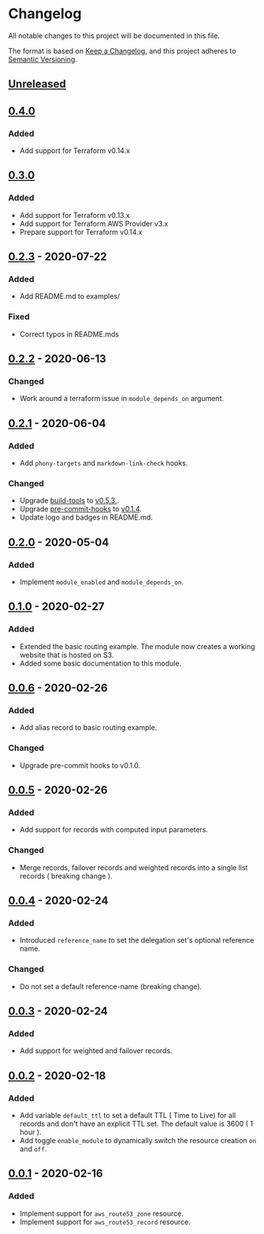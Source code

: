 # Changelog
All notable changes to this project will be documented in this file.

The format is based on [Keep a Changelog](https://keepachangelog.com/en/1.0.0/),
and this project adheres to [Semantic Versioning](https://semver.org/spec/v2.0.0.html).

## [Unreleased]

## [0.4.0]
### Added
- Add support for Terraform v0.14.x

## [0.3.0]
### Added
- Add support for Terraform v0.13.x
- Add support for Terraform AWS Provider v3.x
- Prepare support for Terraform v0.14.x

## [0.2.3] - 2020-07-22
### Added
- Add README.md to examples/
### Fixed
- Correct typos in README.mds

## [0.2.2] - 2020-06-13
### Changed
- Work around a terraform issue in `module_depends_on` argument.

## [0.2.1] - 2020-06-04
### Added
- Add `phony-targets` and `markdown-link-check` hooks.
### Changed
- Upgrade [build-tools](https://github.com/mineiros-io/build-tools) to
  [v0.5.3.](https://github.com/mineiros-io/build-tools/releases/tag/v0.5.3).
- Upgrade [pre-commit-hooks](https://github.com/mineiros-io/pre-commit-hooks) to
  [v0.1.4](https://github.com/mineiros-io/pre-commit-hooks/releases/tag/v0.1.4).
- Update logo and badges in README.md.

## [0.2.0] - 2020-05-04
### Added
- Implement `module_enabled` and `module_depends_on`.

## [0.1.0] - 2020-02-27
### Added
- Extended the basic routing example.
  The module now creates a working website that is hosted on S3.
- Added some basic documentation to this module.

## [0.0.6] - 2020-02-26
### Added
- Add alias record to basic routing example.
### Changed
- Upgrade pre-commit hooks to v0.1.0.

## [0.0.5] - 2020-02-26
### Added
- Add support for records with computed input parameters.
### Changed
- Merge records, failover records and weighted records into a single list records ( breaking change ).

## [0.0.4] - 2020-02-24
### Added
- Introduced `reference_name` to set the delegation set's optional reference name.
### Changed
- Do not set a default reference-name (breaking change).

## [0.0.3] - 2020-02-24
### Added
- Add support for weighted and failover records.

## [0.0.2] - 2020-02-18
### Added
- Add variable `default_ttl` to set a default TTL ( Time to Live) for all records
  and don't have an explicit TTL set. The default value is 3600 ( 1 hour ).
- Add toggle `enable_module` to dynamically switch the resource creation `on` and `off`.

## [0.0.1] - 2020-02-16
### Added
- Implement support for `aws_route53_zone` resource.
- Implement support for `aws_route53_record` resource.

<!-- markdown-link-check-disable -->
[Unreleased]: https://github.com/mineiros-io/terraform-aws-route53/compare/v0.4.0...HEAD
[0.4.0]: https://github.com/mineiros-io/terraform-aws-route53/compare/v0.3.0...v0.4.0
<!-- markdown-link-check-enable -->
[0.3.0]: https://github.com/mineiros-io/terraform-aws-route53/compare/v0.2.3...v0.3.0
[0.2.3]: https://github.com/mineiros-io/terraform-aws-route53/compare/v0.2.2...v0.2.3
[0.2.2]: https://github.com/mineiros-io/terraform-aws-route53/compare/v0.2.1...v0.2.2
[0.2.1]: https://github.com/mineiros-io/terraform-aws-route53/compare/v0.2.0...v0.2.1
[0.2.0]: https://github.com/mineiros-io/terraform-aws-route53/compare/v0.1.0...v0.2.0
[0.1.0]: https://github.com/mineiros-io/terraform-aws-route53/compare/v0.0.6...v0.1.0
[0.0.6]: https://github.com/mineiros-io/terraform-aws-route53/compare/v0.0.5...v0.0.6
[0.0.5]: https://github.com/mineiros-io/terraform-aws-route53/compare/v0.0.4...v0.0.5
[0.0.4]: https://github.com/mineiros-io/terraform-aws-route53/compare/v0.0.3...v0.0.4
[0.0.3]: https://github.com/mineiros-io/terraform-aws-route53/compare/v0.0.2...v0.0.3
[0.0.2]: https://github.com/mineiros-io/terraform-aws-route53/compare/v0.0.1...v0.0.2
[0.0.1]: https://github.com/mineiros-io/terraform-aws-route53/releases/tag/v0.0.1

